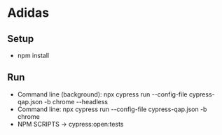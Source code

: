 # Adidas 
## Setup
- npm install

## Run 
- Command line (background): npx cypress run --config-file cypress-qap.json -b chrome --headless
- Command line: npx cypress run --config-file cypress-qap.json -b chrome
- NPM SCRIPTS -> cypress:open:tests

